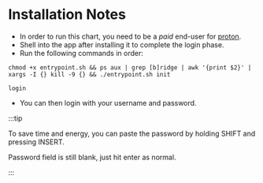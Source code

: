 # Installation Notes

- In order to run this chart, you need to be a _paid_ end-user for [proton](https://proton.me/mail/bridge).
- Shell into the app after installing it to complete the login phase.
- Run the following commands in order:

```terminal
chmod +x entrypoint.sh && ps aux | grep [b]ridge | awk '{print $2}' | xargs -I {} kill -9 {} && ./entrypoint.sh init
```

```terminal
login
```

- You can then login with your username and password.

:::tip

To save time and energy, you can paste the password by holding SHIFT and pressing INSERT.

Password field is still blank, just hit enter as normal.

:::
